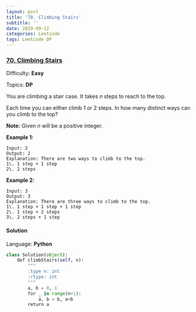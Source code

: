 ```yaml
---
layout: post
title: '70. Climbing Stairs'
subtitle: ''
date: 2019-09-12
categories: Leetcode
tags: Leetcode DP
---
```

### [70\. Climbing Stairs](https://leetcode.com/problems/climbing-stairs/)

Difficulty: **Easy**

Topics: **DP**

You are climbing a stair case. It takes _n_ steps to reach to the top.

Each time you can either climb 1 or 2 steps. In how many distinct ways can you climb to the top?

**Note:** Given _n_ will be a positive integer.

**Example 1:**

```
Input: 2
Output: 2
Explanation: There are two ways to climb to the top.
1\. 1 step + 1 step
2\. 2 steps
```

**Example 2:**

```
Input: 3
Output: 3
Explanation: There are three ways to climb to the top.
1\. 1 step + 1 step + 1 step
2\. 1 step + 2 steps
3\. 2 steps + 1 step
```


#### Solution

Language: **Python**

```python
class Solution(object):
    def climbStairs(self, n):
        """
        :type n: int
        :rtype: int
        """
        a, b = 0, 1
        for _ in range(n+1):
            a, b = b, a+b
        return a
```